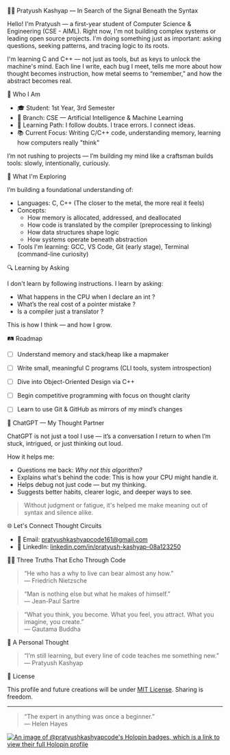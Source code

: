 👨‍💻 Pratyush Kashyap — In Search of the Signal Beneath the Syntax

Hello! I'm Pratyush — a first-year student of Computer Science & Engineering (CSE - AIML). Right now, I'm not building complex systems or leading open source projects. I'm doing something just as important: asking questions, seeking patterns, and tracing logic to its roots.

I'm learning C and C++ — not just as tools, but as keys to unlock the machine's mind. Each line I write, each bug I meet, tells me more about how thought becomes instruction, how metal seems to “remember,” and how the abstract becomes real.



 🌱 Who I Am

- 🎓 Student: 1st Year, 3rd Semester  
- 🧠 Branch: CSE — Artificial Intelligence & Machine Learning  
- 🧭 Learning Path: I follow doubts. I trace errors. I connect ideas.  
- 📚 Current Focus: Writing C/C++ code, understanding memory, learning how computers really "think"  

I’m not rushing to projects — I’m building my mind like a craftsman builds tools: slowly, intentionally, curiously.



 🔧 What I'm Exploring

I’m building a foundational understanding of:

- Languages: C, C++ (The closer to the metal, the more real it feels)
- Concepts:
  - How memory is allocated, addressed, and deallocated
  - How code is translated by the compiler (preprocessing to linking)
  - How data structures shape logic
  - How systems operate beneath abstraction
- Tools I'm learning: GCC, VS Code, Git (early stage), Terminal (command-line curiosity)



 🔍 Learning by Asking

I don't learn by following instructions. I learn by asking:

- What happens in the CPU when I declare an int ?
- What’s the real cost of a pointer mistake ?
- Is a compiler just a translator ?

This is how I think — and how I grow.



 🛤️ Roadmap 

- [ ] Understand memory and stack/heap like a mapmaker
- [ ] Write small, meaningful C programs (CLI tools, system introspection)
- [ ] Dive into Object-Oriented Design via C++
- [ ] Begin competitive programming with focus on thought clarity
- [ ] Learn to use Git & GitHub as mirrors of my mind’s changes



 🤖 ChatGPT — My Thought Partner

ChatGPT is not just a tool I use — it’s a conversation I return to when I’m stuck, intrigued, or just thinking out loud.

 How it helps me:
- Questions me back: *Why not this algorithm?*
- Explains what's behind the code: This is how your CPU might handle it.
- Helps debug not just code — but my thinking.
- Suggests better habits, clearer logic, and deeper ways to see.

> Without judgment or fatigue, it's helped me make meaning out of syntax and silence alike.



 🌐 Let's Connect Thought Circuits

- 📧 Email: [pratyushkashyapcode161@gmail.com](mailto:pratyushkashyapcode161@gmail.com)  
- 💼 LinkedIn: [linkedin.com/in/pratyush-kashyap-08a123250](https://www.linkedin.com/in/pratyush-kashyap-08a123250)



 🧘‍♂️ Three Truths That Echo Through Code

> “He who has a why to live can bear almost any how.”  
> — Friedrich Nietzsche

> “Man is nothing else but what he makes of himself.”  
> — Jean-Paul Sartre

> “What you think, you become. What you feel, you attract. What you imagine, you create.”  
> — Gautama Buddha

 📝 A Personal Thought

> “I’m still learning, but every line of code teaches me something new.”
> — Pratyush Kashyap

 📝 License

This profile and future creations will be under [MIT License](./LICENSE). Sharing is freedom.

---

> “The expert in anything was once a beginner.”  
> — Helen Hayes


[![An image of @pratyushkashyapcode's Holopin badges, which is a link to view their full Holopin profile](https://holopin.me/pratyushkashyapcode)](https://holopin.io/@pratyushkashyapcode)

<!---
PratyushKashyapCode/PratyushKashyapCode is a ✨ special ✨ repository because its `README.md` (this file) appears on your GitHub profile.



You can click the Preview link to take a look at your changes.
--->
